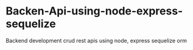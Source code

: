 # Backen-Api-using-node-express-sequelize
Backend development crud rest apis using node, express sequelize orm
